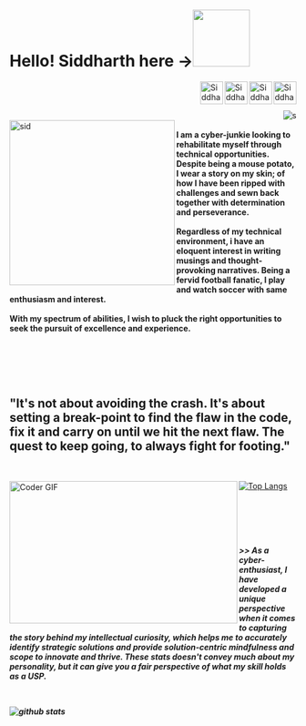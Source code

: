 # Hello! Siddharth here -><img src="https://media.giphy.com/media/Wj7lNjMNDxSmc/giphy.gif" width="100" >
<a href="https://www.instagram.com/iamsiddharthdas/">
  <img align="right" alt="Siddharth Das - Instagram" width="40px" height="40px" src="https://user-images.githubusercontent.com/57487500/88673054-cb0eae00-d105-11ea-84c8-72c11edb81cd.png"/>
</a>
<a href="https://www.linkedin.com/in/iamsiddharthdas/">
  <img align="right" alt="Siddharth Das - LinkedIn" width="40px" height="40px" src="https://user-images.githubusercontent.com/57487500/88674259-3907a500-d107-11ea-80fb-f76f39a84d7c.png"/>
</a>
<a href="mailto:iamsiddharthdas22@gmail.com">
  <img align="right" alt="Siddharth Das - Gmail" width="40px" height="40px"src="https://user-images.githubusercontent.com/57487500/88674188-255c3e80-d107-11ea-849b-a98bb24a2084.png"/>
</a>
<a href="https://dev.to/iamsiddharthdas">
  <img align="right" height="40" width="40" src="https://d2fltix0v2e0sb.cloudfront.net/dev-badge.svg" alt="Siddharth Das's DEV Profile" >
</a>

<br/>
<br/>
<br/>
<img align="right" alt= "s" src="https://visitor-badge.laobi.icu/badge?page_id=iamsiddharthdas.iamsiddharthdas"/>
<br/>
<img src= "https://user-images.githubusercontent.com/57487500/88657019-dacec800-d0ee-11ea-928a-5db40e7b267f.gif" align="left" alt="sid" width="290" height="290">
<br/>
<b>I am a cyber-junkie looking to rehabilitate myself through technical opportunities. Despite being a mouse potato, I wear a story on my skin; of how I have been ripped with challenges and sewn back together with determination and perseverance.</b>
<br/>
<br/>
<b>Regardless of my technical environment, i have an eloquent interest in writing musings and thought-provoking narratives.
Being a fervid football fanatic, I play and watch soccer with same enthusiasm and interest.</b>
<br/><br/>
<b>With my spectrum of abilities, I wish to pluck the right opportunities to seek the pursuit of excellence and experience.</b>

<br /><br />
<br/><br/>

## "It's not about avoiding the crash. It's about setting a break-point to find the flaw in the code, fix it and carry on until we hit the next flaw. The quest to keep going, to always fight for footing." 
<br/>

<img src="https://user-images.githubusercontent.com/57487500/88762425-cb9f5700-d18e-11ea-9ca7-18b1dd0bcf72.gif" align="left" alt="Coder GIF" width="400" height="250"> [![Top Langs](https://github-readme-stats.vercel.app/api/top-langs/?username=iamsiddharthdas&align="right"&layout=compact)](https://github.com/iamsiddharthdas/github-readme-stats)

<br/><br/>
<br/><br/>

<b><i> >> As a cyber-enthusiast, I have developed a unique perspective when it comes to capturing the story behind my intellectual curiosity, which helps me to accurately identify strategic solutions and provide solution-centric mindfulness and scope to innovate and thrive. These stats doesn't convey much about my personality, but it can give you a fair perspective of what my skill holds as a USP.<b/><i/>

<br/>

![github stats](https://github-readme-stats.vercel.app/api?username=iamsiddharthdas&show_icons=true&theme=radical&align="left")











